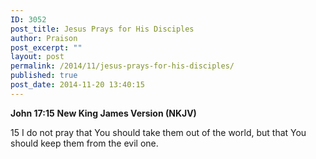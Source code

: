 ```yaml
---
ID: 3052
post_title: Jesus Prays for His Disciples
author: Praison
post_excerpt: ""
layout: post
permalink: /2014/11/jesus-prays-for-his-disciples/
published: true
post_date: 2014-11-20 13:40:15
---
```

<strong>John 17:15</strong>
<strong> New King James Version (NKJV)</strong>

15 I do not pray that You should take them out of the world, but that You should keep them from the evil one.
